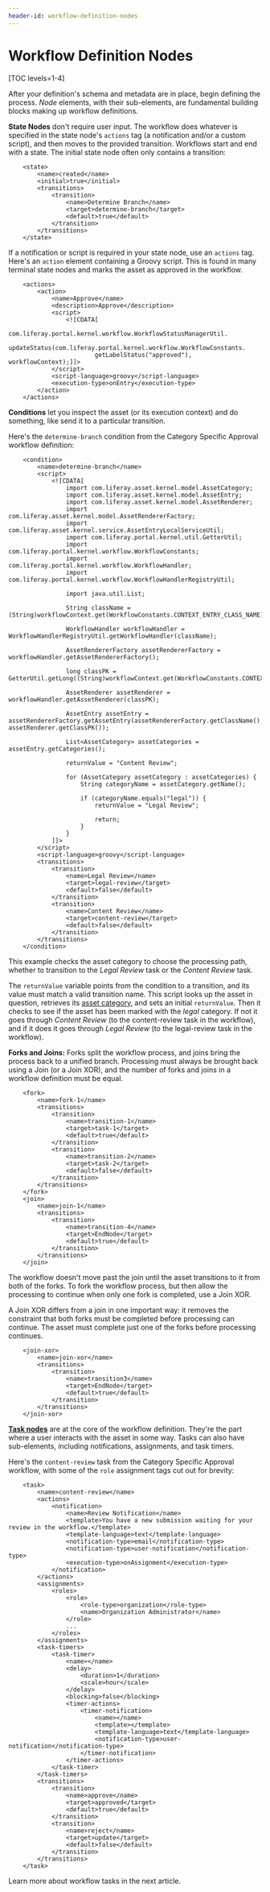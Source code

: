 ```yaml
---
header-id: workflow-definition-nodes
---
```


# Workflow Definition Nodes

[TOC levels=1-4]

After your definition's schema and metadata are in place, begin defining the
process. *Node* elements, with their sub-elements, are fundamental building
blocks making up workflow definitions.

**State Nodes** don't require user input. The workflow does whatever is specified
in the state node's `actions` tag (a notification and/or a custom script),
and then moves to the provided transition. Workflows start and end with a
state. The initial state node often only contains a transition: 

        <state>
            <name>created</name>
            <initial>true</initial>
            <transitions>
                <transition>
                    <name>Determine Branch</name>
                    <target>determine-branch</target>
                    <default>true</default>
                </transition>
            </transitions>
        </state>

If a notification or script is required in your state node, use an `actions`
tag. Here's an `action` element containing a Groovy script. This is found in
many terminal state nodes and marks the asset as approved in the workflow.

        <actions>
			<action>
				<name>Approve</name>
				<description>Approve</description>
				<script>
					<![CDATA[
                    com.liferay.portal.kernel.workflow.WorkflowStatusManagerUtil.
                        updateStatus(com.liferay.portal.kernel.workflow.WorkflowConstants.     
                            getLabelStatus("approved"), workflowContext);]]>
				</script>
				<script-language>groovy</script-language>
				<execution-type>onEntry</execution-type>
			</action>
		</actions>

**Conditions** let you inspect the asset (or its execution context) and do
something, like send it to a particular transition.

Here's the `determine-branch` condition from the Category Specific Approval
workflow definition:

        <condition>
            <name>determine-branch</name>
            <script>
                <![CDATA[
                    import com.liferay.asset.kernel.model.AssetCategory;
                    import com.liferay.asset.kernel.model.AssetEntry;
                    import com.liferay.asset.kernel.model.AssetRenderer;
                    import com.liferay.asset.kernel.model.AssetRendererFactory;
                    import com.liferay.asset.kernel.service.AssetEntryLocalServiceUtil;
                    import com.liferay.portal.kernel.util.GetterUtil;
                    import com.liferay.portal.kernel.workflow.WorkflowConstants;
                    import com.liferay.portal.kernel.workflow.WorkflowHandler;
                    import com.liferay.portal.kernel.workflow.WorkflowHandlerRegistryUtil;

                    import java.util.List;

                    String className = (String)workflowContext.get(WorkflowConstants.CONTEXT_ENTRY_CLASS_NAME);

                    WorkflowHandler workflowHandler = WorkflowHandlerRegistryUtil.getWorkflowHandler(className);

                    AssetRendererFactory assetRendererFactory = workflowHandler.getAssetRendererFactory();

                    long classPK = GetterUtil.getLong((String)workflowContext.get(WorkflowConstants.CONTEXT_ENTRY_CLASS_PK));

                    AssetRenderer assetRenderer = workflowHandler.getAssetRenderer(classPK);

                    AssetEntry assetEntry = assetRendererFactory.getAssetEntry(assetRendererFactory.getClassName(), assetRenderer.getClassPK());

                    List<AssetCategory> assetCategories = assetEntry.getCategories();

                    returnValue = "Content Review";

                    for (AssetCategory assetCategory : assetCategories) {
                        String categoryName = assetCategory.getName();

                        if (categoryName.equals("legal")) {
                            returnValue = "Legal Review";

                            return;
                        }
                    }
                ]]>
            </script>
            <script-language>groovy</script-language>
            <transitions>
                <transition>
                    <name>Legal Review</name>
                    <target>legal-review</target>
                    <default>false</default>
                </transition>
                <transition>
                    <name>Content Review</name>
                    <target>content-review</target>
                    <default>false</default>
                </transition>
            </transitions>
        </condition>

This example checks the asset category to choose the processing path, whether to
transition to the *Legal Review* task or the *Content Review* task.

The `returnValue` variable points from the condition to a transition, and its
value must match a valid transition name. This script looks up the asset in
question, retrieves its 
[asset category](/docs/7-0/user/-/knowledge_base/u/organizing-content-with-tags-and-categories#defining-categories-for-content),
and sets an initial `returnValue`. Then it checks to see if the asset has been
marked with the *legal* category. If not it goes through *Content Review* (to
the content-review task in the workflow), and if it does it goes through *Legal
Review* (to the legal-review task in the workflow).

**Forks and Joins:** Forks split the workflow process, and joins bring the
process back to a unified branch. Processing must always be brought back using
a Join (or a Join XOR), and the number of forks and joins in a workflow
definition must be equal.

        <fork>
            <name>fork-1</name>
            <transitions>
                <transition>
                    <name>transition-1</name>
                    <target>task-1</target>
                    <default>true</default>
                </transition>
                <transition>
                    <name>transition-2</name>
                    <target>task-2</target>
                    <default>false</default>
                </transition>
            </transitions>
        </fork>
        <join>
            <name>join-1</name>
            <transitions>
                <transition>
                    <name>transition-4</name>
                    <target>EndNode</target>
                    <default>true</default>
                </transition>
            </transitions>
        </join>

The workflow doesn't move past the join until the asset transitions to it
from both of the forks. To fork the workflow process, but then allow the
processing to continue when only one fork is completed, use a Join XOR.

A Join XOR differs from a join in one important way: it removes the constraint
that both forks must be completed before processing can continue. The asset
must complete just one of the forks before processing continues.

        <join-xor>
            <name>join-xor</name>
            <transitions>
                <transition>
                    <name>transition3</name>
                    <target>EndNode</target>
                    <default>true</default>
                </transition>
            </transitions>
        </join-xor>

[**Task nodes**](/docs/7-1/tutorials/-/knowledge_base/t/workflow-task-nodes) 
are at the core of the workflow definition. They're the part where a user
interacts with the asset in some way. Tasks can also have sub-elements,
including notifications, assignments, and task timers.

Here's the `content-review` task from the Category Specific Approval
workflow, with some of the `role` assignment tags cut out for brevity:

        <task>
            <name>content-review</name>
            <actions>
                <notification>
                    <name>Review Notification</name>
                    <template>You have a new submission waiting for your review in the workflow.</template>
                    <template-language>text</template-language>
                    <notification-type>email</notification-type>
                    <notification-type>user-notification</notification-type>
                    <execution-type>onAssignment</execution-type>
                </notification>
            </actions>
            <assignments>
                <roles>
                    <role>
                        <role-type>organization</role-type>
                        <name>Organization Administrator</name>
                    </role>
                    ...
                </roles>
            </assignments>
            <task-timers>
                <task-timer>
                    <name></name>
                    <delay>
                        <duration>1</duration>
                        <scale>hour</scale>
                    </delay>
                    <blocking>false</blocking>
                    <timer-actions>
                        <timer-notification>
                            <name></name>
                            <template></template>
                            <template-language>text</template-language>
                            <notification-type>user-notification</notification-type>
                        </timer-notification>
                    </timer-actions>
                </task-timer>
            </task-timers>
            <transitions>
                <transition>
                    <name>approve</name>
                    <target>approved</target>
                    <default>true</default>
                </transition>
                <transition>
                    <name>reject</name>
                    <target>update</target>
                    <default>false</default>
                </transition>
            </transitions>
        </task>

Learn more about workflow tasks in the next article.

